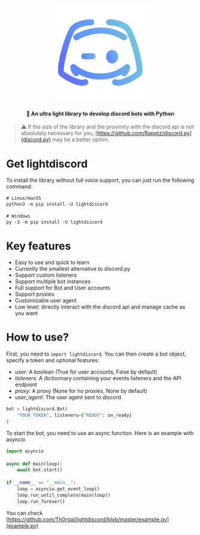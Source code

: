 <h1 align="center">
  <br>
  <img src="/logo.svg?raw=true" alt="LightDiscord" width="256">
  <br>
</h1>


<h4 align="center">🤖 An ultra light library to develop discord bots with Python</h4>

> :warning: If the size of the library and the proximity with the discord api is not absolutely necessary for you, [https://github.com/Rapptz/discord.py](discord.py) may be a better option.

# Get lightdiscord

To install the library without full voice support, you can just run the following command:
```console
# Linux/macOS
python3 -m pip install -U lightdiscord

# Windows
py -3 -m pip install -U lightdiscord
```

# Key features

* Easy to use and quick to learn
* Currently the smallest alternative to discord.py
* Support custom listeners
* Support multiple bot instances
* Full support for Bot and User accounts
* Support proxies
* Customizable user agent
* Low level: directly interact with the discord api and manage cache as you want


# How to use?

First, you need to ``import lightdiscord``. You can then create a bot object, specify a token and optional features:

- *user*: A boolean (True for user accounts, False by default)
- *listeners*: A dictionnary containing your events listeners and the API endpoint
- *proxy*: A proxy (None for no proxies, None by default)
- *user_agent*: The user agent sent to discord


```python
bot = lightdiscord.Bot(
    "YOUR_TOKEN", listeners={"READY": on_ready}
)
```

To start the bot, you need to use an async function. Here is an example with asyncio
```python
import asyncio

async def main(loop):
    await bot.start()

if __name__ == "__main__":
    loop = asyncio.get_event_loop()
    loop.run_until_complete(main(loop))
    loop.run_forever()
```

You can check [https://github.com/Th0rgal/lightdiscord/blob/master/example.py](example.py)